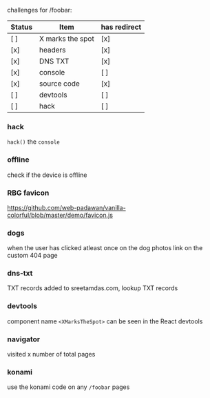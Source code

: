 challenges for /foobar:

<!-- sourceCode: "source-code",
	headers: "headers",
	DNS_TXT: "dns-txt",
	easterEgg: "easter-egg",
	index: "/",
	devtools: "devtools",
	navigator: "navigator",
	konami: "konami",
	offline: "offline",
-->

| Status | Item             | has redirect |
| ------ | ---------------- | ------------ |
| [ ]    | X marks the spot | [x]          |
| [x]    | headers          | [x]          |
| [x]    | DNS TXT          | [x]          |
| [x]    | console          | [ ]          |
| [x]    | source code      | [x]          |
| [ ]    | devtools         | [ ]          |
| [ ]    | hack             | [ ]          |

### hack

`hack()` the `console`

### offline

check if the device is offline

### RBG favicon

https://github.com/web-padawan/vanilla-colorful/blob/master/demo/favicon.js

### dogs

when the user has clicked atleast once on the dog photos link on the custom 404 page

### dns-txt

TXT records added to sreetamdas.com, lookup TXT records

### devtools

component name `<XMarksTheSpot>` can be seen in the React devtools

### navigator

visited x number of total pages

### konami

use the konami code on any `/foobar` pages
